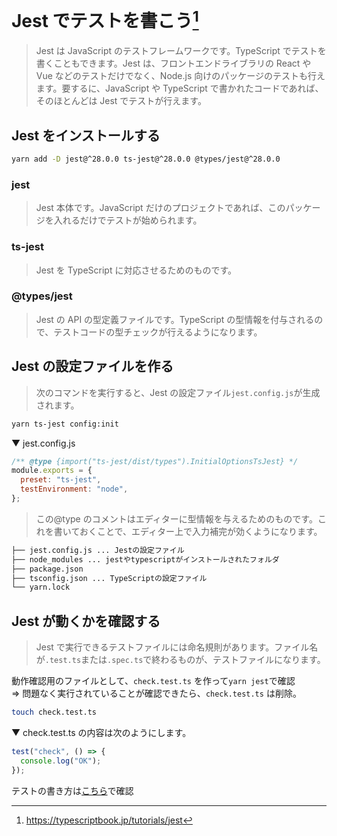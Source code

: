 # Jest でテストを書こう[^1]

> Jest は JavaScript のテストフレームワークです。TypeScript でテストを書くこともできます。Jest は、フロントエンドライブラリの React や Vue などのテストだけでなく、Node.js 向けのパッケージのテストも行えます。要するに、JavaScript や TypeScript で書かれたコードであれば、そのほとんどは Jest でテストが行えます。

## Jest をインストールする

```bash
yarn add -D jest@^28.0.0 ts-jest@^28.0.0 @types/jest@^28.0.0
```

### jest

> Jest 本体です。JavaScript だけのプロジェクトであれば、このパッケージを入れるだけでテストが始められます。

### ts-jest

> Jest を TypeScript に対応させるためのものです。

### @types/jest

> Jest の API の型定義ファイルです。TypeScript の型情報を付与されるので、テストコードの型チェックが行えるようになります。

## Jest の設定ファイルを作る

> 次のコマンドを実行すると、Jest の設定ファイル`jest.config.js`が生成されます。

```bash
yarn ts-jest config:init
```

▼ jest.config.js

```js
/** @type {import("ts-jest/dist/types").InitialOptionsTsJest} */
module.exports = {
  preset: "ts-jest",
  testEnvironment: "node",
};
```

> この@type のコメントはエディターに型情報を与えるためのものです。これを書いておくことで、エディター上で入力補完が効くようになります。

```sh
├── jest.config.js ... Jestの設定ファイル
├── node_modules ... jestやtypescriptがインストールされたフォルダ
├── package.json
├── tsconfig.json ... TypeScriptの設定ファイル
└── yarn.lock
```

## Jest が動くかを確認する

> Jest で実行できるテストファイルには命名規則があります。ファイル名が`.test.ts`または`.spec.ts`で終わるものが、テストファイルになります。

動作確認用のファイルとして、`check.test.ts` を作って`yarn jest`で確認</br>
=> 問題なく実行されていることが確認できたら、`check.test.ts` は削除。

```sh
touch check.test.ts
```

▼ check.test.ts の内容は次のようにします。

```ts
test("check", () => {
  console.log("OK");
});
```

テストの書き方は[こちら](https://typescriptbook.jp/tutorials/jest)で確認

> [^1]: https://typescriptbook.jp/tutorials/jest
